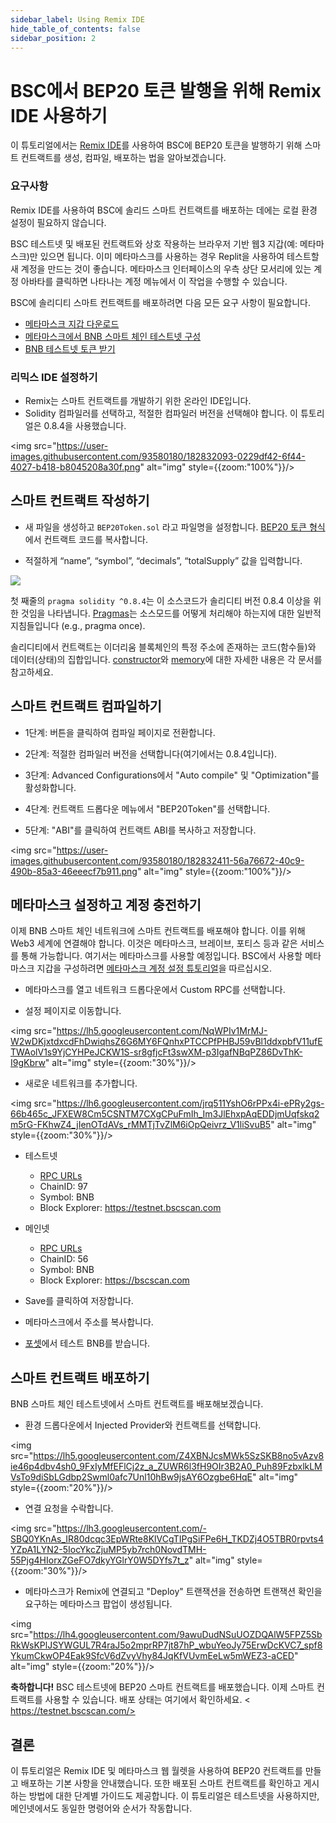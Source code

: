 ```yaml
---
sidebar_label: Using Remix IDE
hide_table_of_contents: false
sidebar_position: 2
---
```


# BSC에서 BEP20 토큰 발행을 위해 Remix IDE 사용하기

이 튜토리얼에서는 [Remix IDE](https://remix.ethereum.org/)를 사용하여 BSC에 BEP20 토큰을 발행하기 위해 스마트 컨트랙트를 생성, 컴파일, 배포하는 법을 알아보겠습니다.


### 요구사항
Remix IDE를 사용하여 BSC에 솔리드 스마트 컨트랙트를 배포하는 데에는 로컬 환경 설정이 필요하지 않습니다.
 
BSC 테스트넷 및 배포된 컨트랙트와 상호 작용하는 브라우저 기반 웹3 지갑(예: 메타마스크)만 있으면 됩니다. 이미 메타마스크를 사용하는 경우 Replit을 사용하여 테스트할 새 계정을 만드는 것이 좋습니다. 메타마스크 인터페이스의 우측 상단 모서리에 있는 계정 아바타를 클릭하면 나타나는 계정 메뉴에서 이 작업을 수행할 수 있습니다.
 
BSC에 솔리디티 스마트 컨트랙트를 배포하려면 다음 모든 요구 사항이 필요합니다.

* [메타마스크 지갑 다운로드](https://metamask.io/)
* [메타마스크에서 BNB 스마트 체인 테스트넷 구성](https://academy.binance.com/en/articles/connecting-metamask-to-binance-smart-chain)
* [BNB 테스트넷 토큰 받기](https://testnet.binance.org/faucet-smart)
 
### 리믹스 IDE 설정하기

- Remix는 스마트 컨트랙트를 개발하기 위한 온라인 IDE입니다.
- Solidity 컴파일러를 선택하고, 적절한 컴파일러 버전을 선택해야 합니다. 이 튜토리얼은 0.8.4을 사용했습니다.

<img src="https://user-images.githubusercontent.com/93580180/182832093-0229df42-6f44-4027-b418-b8045208a30f.png" alt="img" style={{zoom:"100%"}}/>


## 스마트 컨트랙트 작성하기

- 새 파일을 생성하고 ```BEP20Token.sol``` 라고 파일명을 설정합니다. [BEP20 토큰 형식](BEP20Token.template)에서 컨트랙트 코드를 복사합니다.

- 적절하게 “name”, “symbol”, “decimals”, “totalSupply” 값을 입력합니다.

<img src="https://user-images.githubusercontent.com/93580180/182832302-2e9bb7b7-9b54-49d8-888e-d03613ce59b1.png"/> 

첫 째줄의 `pragma solidity ^0.8.4`는 이 소스코드가 솔리디티 버전 0.8.4 이상을 위한 것임을 나타냅니다. [Pragmas](https://solidity.readthedocs.io/en/latest/layout-of-source-files.html#pragma)는 소스모드를 어떻게 처리해야 하는지에 대한 일반적 지침들입니다 (e.g., pragma once).

솔리디티에서 컨트랙트는 이더리움 블록체인의 특정 주소에 존재하는 코드(함수들)와 데이터(상태)의 집합입니다. [constructor](https://solidity.readthedocs.io/en/latest/contracts.html#constructor)와 [memory](https://solidity.readthedocs.io/en/latest/introduction-to-smart-contracts.html#storage-memory-and-the-stack)에 대한 자세한 내용은 각 문서를 참고하세요.

## 스마트 컨트랙트 컴파일하기

- 1단계: 버튼을 클릭하여 컴파일 페이지로 전환합니다.

- 2단계: 적절한 컴파일러 버전을 선택합니다(여기에서는 0.8.4입니다).

- 3단계: Advanced Configurations에서 "Auto compile" 및 "Optimization"를 활성화합니다.

- 4단계: 컨트랙트 드롭다운 메뉴에서 "BEP20Token"를 선택합니다.

- 5단계: "ABI"를 클릭하여 컨트랙트 ABI를 복사하고 저장합니다.

<img src="https://user-images.githubusercontent.com/93580180/182832411-56a76672-40c9-490b-85a3-46eeecf7b911.png" alt="img" style={{zoom:"100%"}}/>

## 메타마스크 설정하고 계정 충전하기

이제 BNB 스마트 체인 네트워크에 스마트 컨트랙트를 배포해야 합니다. 이를 위해 Web3 세계에 연결해야 합니다. 이것은 메타마스크, 브레이브, 포티스 등과 같은 서비스를 통해 가능합니다. 여기서는 메타마스크를 사용할 예정입니다. BSC에서 사용할 메타마스크 지갑을 구성하려면 [메타마스크 계정 설정 튜토리얼](wallet/metamask.md)을 따르십시오.


- 메타마스크를 열고 네트워크 드롭다운에서 Custom RPC를 선택합니다.

- 설정 페이지로 이동합니다.

<img src="https://lh5.googleusercontent.com/NqWPIv1MrMJ-W2wDKjxtdxcdFhDwiqhsZ6G6MY6FQnhxPTCCPfPHBJ59vBl1ddxpbfV11ufETWAolV1s9YjCYHPeJCKW1S-sr8gfjcFt3swXM-p3IgafNBqPZ86DvThK-I9gKbrw" alt="img" style={{zoom:"30%"}}/>

- 새로운 네트워크를 추가합니다.

<img src="https://lh6.googleusercontent.com/jrq511YshO6rPPx4i-ePRy2gs-66b465c_JFXEW8Cm5CSNTM7CXgCPuFmIh_Im3JlEhxpAqEDDjmUqfskq2m5rG-FKhwZ4_jIenOTdAVs_rMMTjTvZlM6iOpQeivrz_V1liSvuB5" alt="img" style={{zoom:"30%"}}/>

* 테스트넷
    * [RPC URLs](./rpc.md)
    * ChainID: 97
    * Symbol: BNB
    * Block Explorer: https://testnet.bscscan.com

* 메인넷
    * [RPC URLs](./rpc.md)
    * ChainID: 56
    * Symbol: BNB
    * Block Explorer: https://bscscan.com

- Save를 클릭하여 저장합니다.
- 메타마스크에서 주소를 복사합니다.

- [포셋](https://testnet.binance.org/faucet-smart)에서 테스트 BNB를 받습니다.

## 스마트 컨트랙트 배포하기

BNB 스마트 체인 테스트넷에서 스마트 컨트랙트를 배포해보겠습니다.

- 환경 드롭다운에서 Injected Provider와 컨트랙트를 선택합니다.

<img src="https://lh5.googleusercontent.com/Z4XBNJcsMWk5SzSKB8no5vAzv8ie46p4dbv4sh0_9FxIyMfEFlCj2z_a_ZUWR6l3fH9OIr3B2A0_Puh89FzbxlkLMVsTo9diSbLGdbp2Swml0afc7Unl10hBw9jsAY6Ozgbe6HqE" alt="img" style={{zoom:"20%"}}/>

- 연결 요청을 수락합니다.

<img src="https://lh3.googleusercontent.com/-SBQ0YKnAs_IR80dcqc3EpWRte8KlVCgTIPgSiFPe6H_TKDZj4O5TBR0rpvts4YZpA1LYN2-5IocYkcZjuMP5yb7rch0NovdTMH-55Pjg4HIorxZGeFO7dkyYGlrY0W5DYfs7t_z" alt="img" style={{zoom:"30%"}}/>

- 메타마스크가 Remix에 연결되고 "Deploy" 트랜잭션을 전송하면 트랜잭션 확인을 요구하는 메타마스크 팝업이 생성됩니다.

<img src="https://lh4.googleusercontent.com/9awuDudNSuUOZDQAlW5FPZ5SbRkWsKPlJSYWGUL7R4raJ5o2mprRP7jt87hP_wbuYeoJy75ErwDcKVC7_spf8YkumCkwOP4Eak9SfcV6dZvyVhy84JqKfVUvmEeLw5mWEZ3-aCED" alt="img" style={{zoom:"20%"}}/>

**축하합니다!** BSC 테스트넷에 BEP20 스마트 컨트랙트를 배포했습니다. 이제 스마트 컨트랙트를 사용할 수 있습니다. 배포 상태는 여기에서 확인하세요. < https://testnet.bscscan.com/>

## 결론
이 튜토리얼은 Remix IDE 및 메타마스크 웹 월렛을 사용하여 BEP20 컨트랙트를 만들고 배포하는 기본 사항을 안내했습니다. 또한 배포된 스마트 컨트랙트를 확인하고 게시하는 방법에 대한 단계별 가이드도 제공합니다. 이 튜토리얼은 테스트넷을 사용하지만, 메인넷에서도 동일한 명령어와 순서가 작동합니다.
